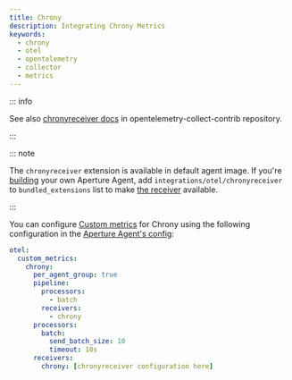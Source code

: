 ```yaml
---
title: Chrony
description: Integrating Chrony Metrics
keywords:
  - chrony
  - otel
  - opentelemetry
  - collector
  - metrics
---
```


::: info

See also [chronyreceiver docs][receiver] in opentelemetry-collect-contrib repository.

:::

::: note

The `chronyreceiver` extension is available in default agent image. If you're [building][build] your own Aperture Agent, add `integrations/otel/chronyreceiver` to `bundled_extensions` list to make [the receiver][receiver] available.

:::

You can configure [Custom metrics][custom-metrics] for Chrony using the
following configuration in the [Aperture Agent's config][agent-config]:

```yaml
otel:
  custom_metrics:
    chrony:
      per_agent_group: true
      pipeline:
        processors:
          - batch
        receivers:
          - chrony
      processors:
        batch:
          send_batch_size: 10
          timeout: 10s
      receivers:
        chrony: [chronyreceiver configuration here]
```

[build]: /reference/aperturectl/build/agent/agent.md
[receiver]:
  https://github.com/open-telemetry/opentelemetry-collector-contrib/tree/main/receiver/chronyreceiver
[custom-metrics]: /reference/configuration/agent.md#custom-metrics-config
[agent-config]: /reference/configuration/agent.md#agent-o-t-e-l-config
